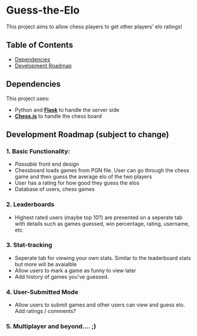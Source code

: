 # Guess-the-Elo
 
 This project aims to allow chess players to get other players' elo ratings!
 
 ## Table of Contents
 - [Dependencies](#Dependencies)
 - [Development Roadmap](#Development)
 
 
 ## **Dependencies** <a name = "Dependencies"></a>
 This project uses:
 - Python and [**Flask**](https://flask.palletsprojects.com/en/2.2.x/) to handle the server side
 - [**Chess.js**](https://chessboardjs.com/) to handle the chess board
 
 
 
 ## **Development Roadmap** (subject to change) <a name="Development"></a>
 
 ### 1. Basic Functionality:
- *Passable* front end design
- Chessboard loads games from PGN file. User can go through the chess game and then guess the average elo of the two players
- User has a rating for how good they guess the elos
- Database of users, chess games

### 2. Leaderboards
 - Highest rated users (maybe top 10?) are presented on a seperate tab with details such as games guessed, win percentage, rating, username, etc
 
### 3. Stat-tracking
 - Seperate tab for viewing your own stats. Similar to the leaderboard stats but more will be avaialble
 - Allow users to mark a game as funny to view later
 - Add history of games you've guessed. 
 
### 4. User-Submitted Mode
- Allow users to submit games and other users can view and guess elo. Add ratings / comments? 


### 5. Multiplayer and beyond.... ;)
 
 
